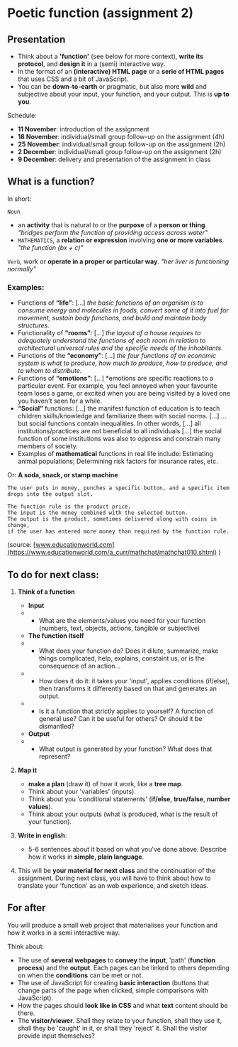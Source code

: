 # Poetic function (assignment 2)

## Presentation

- Think about a **'function'** (see below for more context), **write its protocol**, and **design it** in a (semi) interactive way.
- In the format of an **(interactive) HTML page** or a **serie of HTML pages** that uses CSS and a bit of JavaScript.
- You can be **down-to-earth** or pragmatic, but also more **wild** and subjective about your input, your function, and your output. This is **up to you**.

Schedule:

- **11 November**: introduction of the assignment
- **18 November**: individual/small group follow-up on the assignment (4h)
- **25 November**: individual/small group follow-up on the assignment (2h)
- **2 December**: individual/small group follow-up on the assignment (2h)
- **9 December**: delivery and presentation of the assignment in class

## What is a function?

In short:

`Noun`
- an **activity** that is natural to or the **purpose** of a **person or thing**. *"bridges perform the function of providing access across water"*
- `MATHEMATICS`, a **relation or expression** involving **one or more variables**. *"the function (bx + c)"*

`Verb`, work or **operate in a proper or particular way**. *"her liver is functioning normally"*

### Examples:

- Functions of **“life”**: [...] *the basic functions of an organism is to consume energy and molecules in foods, convert some of it into fuel for movement, sustain body functions, and build and maintain body structures.*
- Functionality of **“rooms”**: [...] *the layout of a house requires to adequately understand the functions of each room in relation to architectural universal rules and the specific needs of the inhabitants.*
- Functions of the **“economy”**: [...] *the four functions of an economic system is what to produce, how much to produce, how to produce, and to whom to distribute.*
- Functions of **“emotions”**: [...] *emotions are specific reactions to a particular event. For example, you feel annoyed when your favourite team loses a game, or excited when you are being visited by a loved one you haven't seen for a while.
- **“Social”** functions: [...] the manifest function of education is to teach children skills/knowledge and familiarize them with social norms. [...] ... but social functions contain inequalities. In other words, [...] all institutions/practices are not beneficial to all individuals [...] the social function of some institutions was also to oppress and constrain many members of society.
- Examples of **mathematical** functions in real life include: Estimating animal populations; Determining risk factors for insurance rates, etc.

Or: **A soda, snack, or stamp machine**

```
The user puts in money, punches a specific button, and a specific item drops into the output slot.

The function rule is the product price.
The input is the money combined with the selected button.
The output is the product, sometimes delivered along with coins in change,
if the user has entered more money than required by the function rule.
```

(source: [www.educationworld.com](https://www.educationworld.com/a_curr/mathchat/mathchat010.shtml) )

## To do for next class:

1) **Think of a function**
   - **Input**
   - - What are the elements/values you need for your function (numbers, text, objects, actions, tangible or subjective)
   - **The function itself**
   - - What does your function do? Does it dilute, summarize, make things complicated, help, explains, constaint us, or is the consequence of an action...
   - - How does it do it: it takes your 'input', applies conditions (if/else), then transforms it differently based on that and generates an output.
   - - Is it a function that strictly applies to yourself? A function of general use? Can it be useful for others? Or should it be dismantled?
   - **Output**
   - - What output is generated by your function? What does that represent?

2) **Map it**
   - **make a plan** (draw it) of how it work, like a **tree map**.
   - Think about your 'variables' (inputs).
   - Think about you 'conditional statements' (**if/else**, **true/false**, **number values**).
   - Think about your outputs (what is produced, what is the result of your function).
   
4) **Write in english**:
   - 5-6 sentences about it based on what you've done above. Describe how it works in **simple, plain language**.

5) This will be **your material for next class** and the continuation of the assignment. During next class, you will have to think about how to translate your 'function' as an web experience, and sketch ideas.

## For after

You will produce a small web project that materialises your function and how it works in a semi interactive way.

Think about:

- The use of **several webpages** to **convey** the **input**, 'path' (**function process**) and the **output**. Each pages can be linked to others depending on when the **conditions** can be met or not.
- The use of JavaScript for creating **basic interaction** (buttons that change parts of the page when clicked, simple comparisons with JavaScript).
- How the pages should **look like in CSS** and what **text** content should be there.
- The **visitor/viewer**. Shall they relate to your function, shall they use it, shall they be 'caught' in it, or shall they 'reject' it. Shall the visitor provide input themselves?


